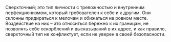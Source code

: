Сверхточный; это тип личности с тревожностью и внутренним перфекционизмом, который требователен к себе и к другим. Они склонны придираться к мелочам и обижаться на ровном месте. Воздействие на них – это относиться бережно к их границам, не позволять себе оскорблений и высказываний в их адрес, и как правило, сверхточный тип не конфликтует, если не уверен в своей безопасности.

